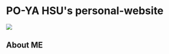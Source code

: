 # PO-YA HSU's personal-website

![](https://github.com/P-YH/personal-website/blob/master/20180722pyhsu.jpg)

## About ME







